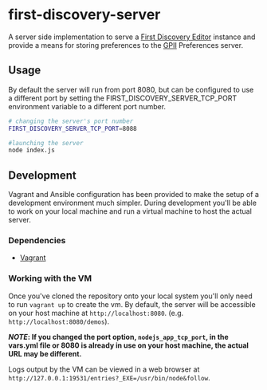 # first-discovery-server

A server side implementation to serve a [First Discovery Editor](https://github.com/GPII/first-discovery) instance and provide a means for storing preferences to the [GPII](http://gpii.net) Preferences server.

## Usage ##

By default the server will run from port 8080, but can be configured to use a different port by setting the FIRST_DISCOVERY_SERVER_TCP_PORT environment variable to a different port number.

```bash
# changing the server's port number
FIRST_DISCOVERY_SERVER_TCP_PORT=8088

#launching the server
node index.js
```

## Development ##

Vagrant and Ansible configuration has been provided to make the setup of a development environment much simpler. During development you'll be able to work on your local machine and run a virtual machine to host the actual server.

### Dependencies ###

* [Vagrant](https://www.vagrantup.com)

### Working with the VM ###

Once you've cloned the repository onto your local system you'll only need to run `vagrant up` to create the vm. By default, the server will be accessible on your host machine at `http://localhost:8080`. (e.g. `http://localhost:8080/demos`).

**_NOTE_: If you changed the port option, `nodejs_app_tcp_port`, in the vars.yml file or 8080 is already in use on your host machine, the actual URL may be different.**

Logs output by the VM can be viewed in a web browser at `http://127.0.0.1:19531/entries?_EXE=/usr/bin/node&follow`.
